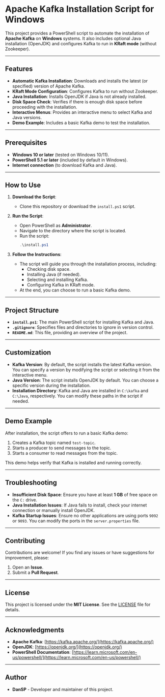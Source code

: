 # Apache Kafka Installation Script for Windows

This project provides a PowerShell script to automate the installation of **Apache Kafka** on **Windows** systems. It also includes optional Java installation (OpenJDK) and configures Kafka to run in **KRaft mode** (without Zookeeper).

---

## Features

- **Automatic Kafka Installation**: Downloads and installs the latest (or specified) version of Apache Kafka.
- **KRaft Mode Configuration**: Configures Kafka to run without Zookeeper.
- **Java Installation**: Installs OpenJDK if Java is not already installed.
- **Disk Space Check**: Verifies if there is enough disk space before proceeding with the installation.
- **Interactive Menus**: Provides an interactive menu to select Kafka and Java versions.
- **Demo Example**: Includes a basic Kafka demo to test the installation.

---

## Prerequisites

- **Windows 10 or later** (tested on Windows 10/11).
- **PowerShell 5.1 or later** (included by default in Windows).
- **Internet connection** (to download Kafka and Java).

---

## How to Use

1. **Download the Script**:
   - Clone this repository or download the `install.ps1` script.

2. **Run the Script**:
   - Open PowerShell as **Administrator**.
   - Navigate to the directory where the script is located.
   - Run the script:
     ```powershell
     .\install.ps1
     ```

3. **Follow the Instructions**:
   - The script will guide you through the installation process, including:
     - Checking disk space.
     - Installing Java (if needed).
     - Selecting and installing Kafka.
     - Configuring Kafka in KRaft mode.
   - At the end, you can choose to run a basic Kafka demo.

---

## Project Structure

- **`install.ps1`**: The main PowerShell script for installing Kafka and Java.
- **`.gitignore`**: Specifies files and directories to ignore in version control.
- **`README.md`**: This file, providing an overview of the project.

---

## Customization

- **Kafka Version**: By default, the script installs the latest Kafka version. You can specify a version by modifying the script or selecting it from the interactive menu.
- **Java Version**: The script installs OpenJDK by default. You can choose a specific version during the installation.
- **Installation Directory**: Kafka and Java are installed in `C:\kafka` and `C:\Java`, respectively. You can modify these paths in the script if needed.

---

## Demo Example

After installation, the script offers to run a basic Kafka demo:
1. Creates a Kafka topic named `test-topic`.
2. Starts a producer to send messages to the topic.
3. Starts a consumer to read messages from the topic.

This demo helps verify that Kafka is installed and running correctly.

---

## Troubleshooting

- **Insufficient Disk Space**: Ensure you have at least **1 GB** of free space on the `C:` drive.
- **Java Installation Issues**: If Java fails to install, check your internet connection or manually install OpenJDK.
- **Kafka Startup Issues**: Ensure no other applications are using ports `9092` or `9093`. You can modify the ports in the `server.properties` file.

---

## Contributing

Contributions are welcome! If you find any issues or have suggestions for improvement, please:
1. Open an **Issue**.
2. Submit a **Pull Request**.

---

## License

This project is licensed under the **MIT License**. See the [LICENSE](LICENSE) file for details.

---

## Acknowledgments

- **Apache Kafka**: [https://kafka.apache.org/](https://kafka.apache.org/)
- **OpenJDK**: [https://openjdk.org/](https://openjdk.org/)
- **PowerShell Documentation**: [https://learn.microsoft.com/en-us/powershell/](https://learn.microsoft.com/en-us/powershell/)

---

## Author

- **DanSP** - Developer and maintainer of this project.